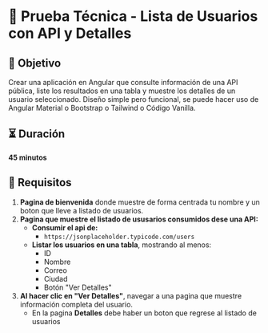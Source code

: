 # 📝 Prueba Técnica - Lista de Usuarios con API y Detalles

## 🎯 Objetivo

Crear una aplicación en Angular que consulte información de una API pública, liste los resultados en una tabla y muestre los detalles de un usuario seleccionado. Diseño simple pero funcional, se puede hacer uso de Angular Material o Bootstrap o Tailwind o Código Vanilla.

## ⏳ Duración

**45 minutos**

## 📌 Requisitos

1. **Pagina de bienvenida** donde muestre de forma centrada tu nombre y un boton que lleve a listado de usuarios.
2. **Pagina que muestre el listado de ususarios consumidos dese una API:**
   - **Consumir el api de:**
      - `https://jsonplaceholder.typicode.com/users`
   - **Listar los usuarios en una tabla**, mostrando al menos:
      - ID
      - Nombre
      - Correo
      - Ciudad
      - Botón "Ver Detalles"
3. **Al hacer clic en "Ver Detalles"**, navegar a una pagina que muestre información completa del usuario.
   - En la pagina **Detalles** debe haber un boton que regrese al listado de usuarios
